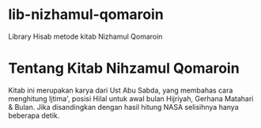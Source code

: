 # lib-nizhamul-qomaroin
Library Hisab metode kitab Nizhamul Qomaroin

# Tentang Kitab Nihzamul Qomaroin
Kitab ini merupakan karya dari Ust Abu Sabda, yang membahas cara menghitung Ijtima', posisi Hilal untuk awal bulan Hijriyah, Gerhana Matahari & Bulan. Jika disandingkan dengan hasil hitung NASA selisihnya hanya beberapa detik.

